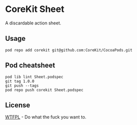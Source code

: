 # CoreKit Sheet

A discardable action sheet.

## Usage

```
pod repo add corekit git@github.com:CoreKit/CocoaPods.git
```

## Pod cheatsheet

```
pod lib lint Sheet.podspec 
git tag 1.0.0
git push --tags
pod repo push corekit Sheet.podspec
```

## License

[WTFPL](LICENSE) - Do what the fuck you want to.
